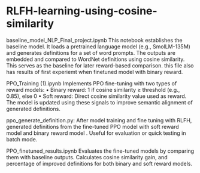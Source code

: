 # RLFH-learning-using-cosine-similarity
baseline_model_NLP_Final_project.ipynb	This notebook establishes the baseline model. It loads a pretrained language model (e.g., SmolLM-135M) and generates definitions for a set of word prompts. The outputs are embedded and compared to WordNet definitions using cosine similarity. This serves as the baseline for later reward-based comparison. this file also has results of first experiemt when finetuned model with binary reward.

PPO_Training (1).ipynb
Implements PPO fine-tuning with two types of reward models:
• Binary reward: 1 if cosine similarity ≥ threshold (e.g., 0.85), else 0
• Soft reward: Direct cosine similarity value used as reward.
The model is updated using these signals to improve semantic alignment of generated definitions.

ppo_generate_definition.py: After model training and fine tuning with RLFH, generated definitions from the fine-tuned PPO model with soft reward model and binary reward model . Useful for evaluation or quick testing in batch mode.

PPO_finetuned_results.ipynb	Evaluates the fine-tuned models by comparing them with baseline outputs. Calculates cosine similarity gain, and percentage of improved definitions for both binary and soft reward models.
